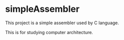 # simpleAssembler

This project is a simple assembler used by C language.

This is for studying computer architecture.
